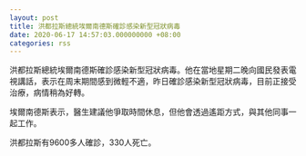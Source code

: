 ```yaml
---
layout: post
title: 洪都拉斯總統埃爾南德斯確診感染新型冠狀病毒
date: 2020-06-17 14:57:03.000000000 +08:00
categories: rss
---
```


洪都拉斯總統埃爾南德斯確診感染新型冠狀病毒。他在當地星期二晚向國民發表電視講話，表示在周末期間感到微輕不適，昨日確診感染新型冠狀病毒，目前正接受治療，病情稍為好轉。

埃爾南德斯表示，醫生建議他爭取時間休息，但他會透過遙距方式，與其他同事一起工作。

洪都拉斯有9600多人確診，330人死亡。
